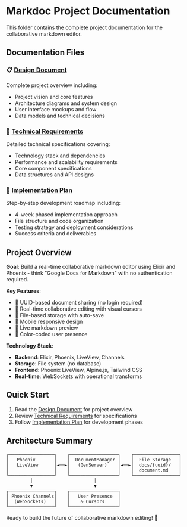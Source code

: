 # Markdoc Project Documentation

This folder contains the complete project documentation for the collaborative markdown editor.

## Documentation Files

### 📋 [Design Document](./design-document.md)
Complete project overview including:
- Project vision and core features
- Architecture diagrams and system design
- User interface mockups and flow
- Data models and technical decisions

### 🔧 [Technical Requirements](./technical-requirements.md)
Detailed technical specifications covering:
- Technology stack and dependencies
- Performance and scalability requirements
- Core component specifications
- Data structures and API designs

### 🚀 [Implementation Plan](./implementation-plan.md)  
Step-by-step development roadmap including:
- 4-week phased implementation approach
- File structure and code organization
- Testing strategy and deployment considerations
- Success criteria and deliverables

## Project Overview

**Goal**: Build a real-time collaborative markdown editor using Elixir and Phoenix - think "Google Docs for Markdown" with no authentication required.

**Key Features**:
- 🔗 UUID-based document sharing (no login required)
- 👥 Real-time collaborative editing with visual cursors
- 💾 File-based storage with auto-save
- 📱 Mobile responsive design  
- 👀 Live markdown preview
- 🎨 Color-coded user presence

**Technology Stack**:
- **Backend**: Elixir, Phoenix, LiveView, Channels
- **Storage**: File system (no database)
- **Frontend**: Phoenix LiveView, Alpine.js, Tailwind CSS
- **Real-time**: WebSockets with operational transforms

## Quick Start

1. Read the [Design Document](./design-document.md) for project overview
2. Review [Technical Requirements](./technical-requirements.md) for specifications  
3. Follow [Implementation Plan](./implementation-plan.md) for development phases

## Architecture Summary

```
┌─────────────────┐    ┌──────────────────┐    ┌─────────────────┐
│   Phoenix       │    │  DocumentManager │    │  File Storage   │
│   LiveView      │◄──►│   (GenServer)    │◄──►│  docs/{uuid}/   │
│                 │    │                  │    │  document.md    │
└─────────────────┘    └──────────────────┘    └─────────────────┘
         │                       │
         ▼                       ▼
┌─────────────────┐    ┌──────────────────┐
│ Phoenix Channels│    │   User Presence  │
│  (WebSockets)   │    │    & Cursors     │
└─────────────────┘    └──────────────────┘
```

Ready to build the future of collaborative markdown editing! 🚀
